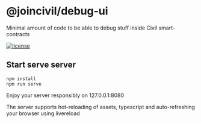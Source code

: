 # @joincivil/debug-ui

Minimal amount of code to be able to debug stuff inside Civil smart-contracts

[![license](https://img.shields.io/badge/license-Apache%20v2.0-green.svg)](./LICENSE)

## Start serve server

    npm install
    npm run serve

Enjoy your server responsibly on 127.0.0.1:8080

The server supports hot-reloading of assets, typescript and auto-refreshing your browser
using livereload
